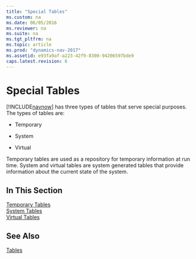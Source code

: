 ```yaml
---
title: "Special Tables"
ms.custom: na
ms.date: 06/05/2016
ms.reviewer: na
ms.suite: na
ms.tgt_pltfrm: na
ms.topic: article
ms.prod: "dynamics-nav-2017"
ms.assetid: e93fa9af-a223-42f9-8300-94206597bde9
caps.latest.revision: 6
---
```

# Special Tables
[!INCLUDE[navnow](includes/navnow_md.md)] has three types of tables that serve special purposes. The types of tables are:  

-   Temporary  

-   System  

-   Virtual  

 Temporary tables are used as a repository for temporary information at run time. System and virtual tables are system generated tables that provide information about the current state of the system.  

## In This Section  
 [Temporary Tables](Temporary-Tables.md)  
  [System Tables](System-Tables.md)  
  [Virtual Tables](Virtual-Tables.md)  

## See Also  
 [Tables](Tables.md)
